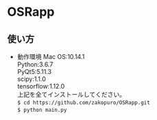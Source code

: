 # OSRapp
## 使い方
* 動作環境
Mac OS:10.14.1  
Python:3.6.7  
PyQt5:5.11.3  
scipy:1.1.0  
tensorflow:1.12.0  
上記を全てインストールしてください。  
`$ cd https://github.com/zakopuro/OSRapp.git`  
`$ python main.py`

